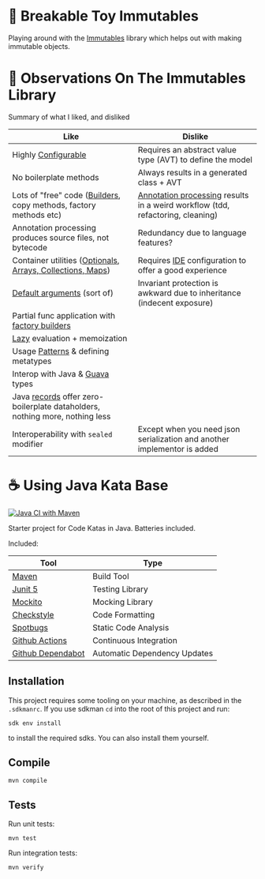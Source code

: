 # 🧸 Breakable Toy Immutables

Playing around with the [Immutables](https://immutables.github.io) library which helps out with making immutable
objects.

# 🔭 Observations On The Immutables Library

Summary of what I liked, and disliked

| Like                                                                                   | Dislike                                                                              |
|----------------------------------------------------------------------------------------|--------------------------------------------------------------------------------------|
| Highly [Configurable][config]                                                          | Requires an abstract value type (AVT) to define the model                            |
| No boilerplate methods                                                                 | Always results in a generated class + AVT                                            |
| Lots of "free" code ([Builders][builder], copy methods, factory methods etc)           | [Annotation processing][ap] results in a weird workflow (tdd, refactoring, cleaning) |
| Annotation processing produces source files, not bytecode                              | Redundancy due to language features?                                                 |
| Container utilities ([Optionals][optional], [Arrays, Collections, Maps][collections])  | Requires [IDE][ide] configuration to offer a good experience                         |
| [Default arguments][defargs] (sort of)                                                 | Invariant protection is awkward due to inheritance (indecent exposure)               |
| Partial func application with [factory builders][facbuild]                             |                                                                                      |
| [Lazy][lazy] evaluation + memoization                                                  |                                                                                      |
| Usage [Patterns][patterns] & defining metatypes                                        |                                                                                      |
| Interop with Java & [Guava][guava] types                                               |                                                                                      |
| Java [records][records] offer zero-boilerplate dataholders, nothing more, nothing less |                                                                                      |
| Interoperability with `sealed` modifier                                                | Except when you need json serialization and another implementor is added             |

# ☕️ Using Java Kata Base

[![Java CI with Maven](https://github.com/rstraub/java-kata-base/actions/workflows/maven.yml/badge.svg)](https://github.com/rstraub/java-kata-base/actions/workflows/maven.yml)

Starter project for Code Katas in Java. Batteries included.

Included:

| Tool                                                  | Type                         |
|-------------------------------------------------------|------------------------------|
| [Maven](https://maven.apache.org)                     | Build Tool                   |
| [Junit 5](https://junit.org/junit5/)                  | Testing Library              |
| [Mockito](https://site.mockito.org)                   | Mocking Library              |
| [Checkstyle](https://checkstyle.sourceforge.io)       | Code Formatting              |
| [Spotbugs](https://spotbugs.github.io)                | Static Code Analysis         |
| [Github Actions](https://github.com/features/actions) | Continuous Integration       |
| [Github Dependabot](https://github.com/dependabot)    | Automatic Dependency Updates |

## Installation

This project requires some tooling on your machine, as described in the `.sdkmanrc`. If you use
sdkman `cd` into the root of this project and run:

```shell
sdk env install
```

to install the required sdks. You can also install them yourself.

## Compile

```shell
mvn compile
```

## Tests

Run unit tests:

```shell
mvn test
```

Run integration tests:

```shell
mvn verify
```

[defargs]: https://immutables.github.io/immutable.html#default-attributes

[facbuild]: https://immutables.github.io/factory.html

[lazy]: https://immutables.github.io/immutable.html#lazy-attributes

[patterns]: https://immutables.github.io/immutable.html#patterns

[builder]: https://immutables.github.io/immutable.html#builder

[collections]: https://immutables.github.io/immutable.html#array-collection-and-map-attributes

[optional]: https://immutables.github.io/immutable.html#optional-attributes

[config]: https://immutables.github.io/style.html

[ide]: https://immutables.github.io/apt.html

[ap]: https://www.baeldung.com/java-annotation-processing-builder

[guava]: https://guava.dev/

[records]: https://docs.oracle.com/en/java/javase/14/language/records.html
